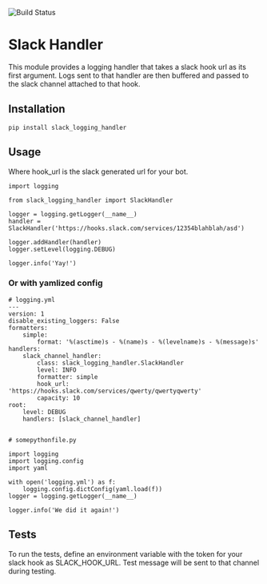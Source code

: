 ![Build Status](https://travis-ci.org/danie1cohen/slack_logging_handler.svg?branch=master)

Slack Handler
=============

This module provides a logging handler that takes a slack hook url as its first
argument. Logs sent to that handler are then buffered and passed to the slack
channel attached to that hook.

Installation
------------
    pip install slack_logging_handler


Usage
-----

Where hook_url is the slack generated url for your bot.

    import logging

    from slack_logging_handler import SlackHandler

    logger = logging.getLogger(__name__)
    handler = SlackHandler('https://hooks.slack.com/services/12354blahblah/asd')

    logger.addHandler(handler)
    logger.setLevel(logging.DEBUG)

    logger.info('Yay!')


### Or with yamlized config


    # logging.yml
    ---
    version: 1
    disable_existing_loggers: False
    formatters:
        simple:
            format: '%(asctime)s - %(name)s - %(levelname)s - %(message)s'
    handlers:
        slack_channel_handler:
            class: slack_logging_handler.SlackHandler
            level: INFO
            formatter: simple
            hook_url: 'https://hooks.slack.com/services/qwerty/qwertyqwerty'
            capacity: 10
    root:
        level: DEBUG
        handlers: [slack_channel_handler]


    # somepythonfile.py

    import logging
    import logging.config
    import yaml

    with open('logging.yml') as f:
        logging.config.dictConfig(yaml.load(f))
    logger = logging.getLogger(__name__)

    logger.info('We did it again!')


Tests
-----
To run the tests, define an environment variable with the token for your slack
hook as SLACK_HOOK_URL. Test message will be sent to that channel during
testing.
